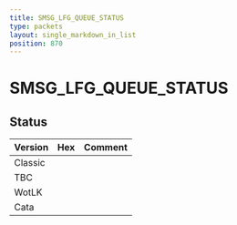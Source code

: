```yaml
---
title: SMSG_LFG_QUEUE_STATUS
type: packets
layout: single_markdown_in_list
position: 870
---
```


# SMSG_LFG_QUEUE_STATUS

## Status

Version | Hex | Comment
---------- | ---------- | ---------- 
Classic |  |  
TBC |  |  
WotLK |  |  
Cata |  |  
